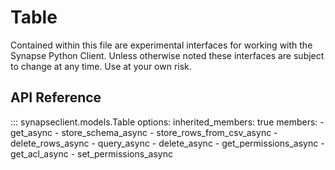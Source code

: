 # Table

Contained within this file are experimental interfaces for working with the Synapse Python
Client. Unless otherwise noted these interfaces are subject to change at any time. Use
at your own risk.

## API Reference

::: synapseclient.models.Table
    options:
        inherited_members: true
        members:
        - get_async
        - store_schema_async
        - store_rows_from_csv_async
        - delete_rows_async
        - query_async
        - delete_async
        - get_permissions_async
        - get_acl_async
        - set_permissions_async
